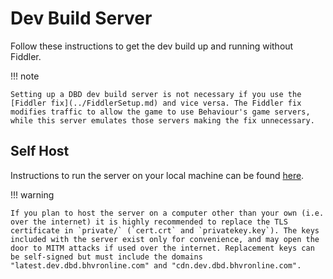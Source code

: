 # Dev Build Server

Follow these instructions to get the dev build up and running without Fiddler.

!!! note

    Setting up a DBD dev build server is not necessary if you use the [Fiddler fix](../FiddlerSetup.md) and vice versa. The Fiddler fix modifies traffic to allow the game to use Behaviour's game servers, while this server emulates those servers making the fix unnecessary.

## Self Host

Instructions to run the server on your local machine can be found [here](Setup.md).

!!! warning

    If you plan to host the server on a computer other than your own (i.e. over the internet) it is highly recommended to replace the TLS certificate in `private/` (`cert.crt` and `privatekey.key`). The keys included with the server exist only for convenience, and may open the door to MITM attacks if used over the internet. Replacement keys can be self-signed but must include the domains "latest.dev.dbd.bhvronline.com" and "cdn.dev.dbd.bhvronline.com".

